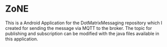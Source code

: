 # ZoNE

This is a Android Application for the DotMatrixMessaging repository which I created for sending the message via MQTT to the broker. The topic for publishing and subscription can be modified with the java files available in this application.

